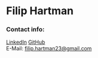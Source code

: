 # Filip Hartman

### Contact info:

[LinkedIn](https://www.linkedin.com/in/filip-hartman/)
[GitHub](https://github.com/filipHartman)  
E-Mail: [filip.hartman23@gmail.com](mailto:filip.hartman23@gmail.com)

